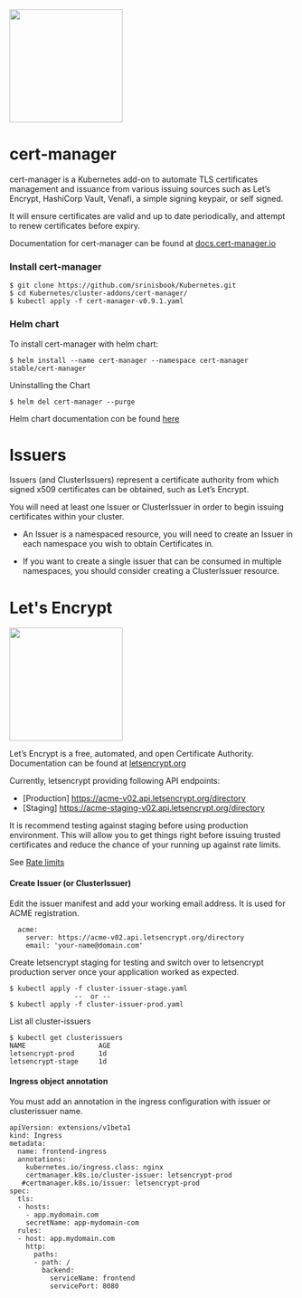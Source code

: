 <img src="https://github.com/jetstack/cert-manager/raw/master/logo/logo.png" width="200" /> 

# cert-manager

cert-manager is a Kubernetes add-on to automate TLS certificates management and issuance from various issuing sources such as Let’s Encrypt, HashiCorp Vault, Venafi, a simple signing keypair, or self signed.

It will ensure certificates are valid and up to date periodically, and attempt to renew certificates  before expiry.

Documentation for cert-manager can be found at [docs.cert-manager.io](https://docs.cert-manager.io/en/latest/ "docs.cert-manager.io")

### Install cert-manager

    $ git clone https://github.com/srinisbook/Kubernetes.git
    $ cd Kubernetes/cluster-addons/cert-manager/
    $ kubectl apply -f cert-manager-v0.9.1.yaml

### Helm chart

To install cert-manager with helm chart:

    $ helm install --name cert-manager --namespace cert-manager stable/cert-manager
Uninstalling the Chart

    $ helm del cert-manager --purge
    
Helm chart documentation con be found [here](https://github.com/helm/charts/tree/master/stable/cert-manager "here")

# Issuers

Issuers (and ClusterIssuers) represent a certificate authority from which signed x509 certificates can be obtained, such as Let’s Encrypt. 

You will need at least one Issuer or ClusterIssuer in order to begin issuing certificates within your cluster.

- An Issuer is a namespaced resource, you will need to create an Issuer in each namespace you wish to obtain Certificates in.

- If you want to create a single issuer that can be consumed in multiple namespaces, you should consider creating a ClusterIssuer resource.



# Let's Encrypt

<img src="https://dyltqmyl993wv.cloudfront.net/assets/stacks/cert-manager/img/cert-manager-stack-220x234.png" width="200" />

Let’s Encrypt is a free, automated, and open Certificate Authority. Documentation can be found at [letsencrypt.org]( https://letsencrypt.org/docs/)

Currently, letsencrypt providing following API endpoints:
- [Production] https://acme-v02.api.letsencrypt.org/directory
- [Staging] https://acme-staging-v02.api.letsencrypt.org/directory

It is recommend testing against staging before using production environment. This will allow you to get things right before issuing trusted certificates and reduce the chance of your running up against rate limits.

See [Rate limits](https://letsencrypt.org/docs/rate-limits/)

#### Create Issuer (or ClusterIssuer)

Edit the issuer manifest and add your working email address. It is used for ACME registration.

      acme:
        server: https://acme-v02.api.letsencrypt.org/directory
        email: 'your-name@domain.com'

Create letsencrypt staging for testing and switch over to letsencrypt production server once your application worked as expected.

    $ kubectl apply -f cluster-issuer-stage.yaml
                    --  or --
    $ kubectl apply -f cluster-issuer-prod.yaml

List all cluster-issuers

    $ kubectl get clusterissuers
    NAME                  AGE
    letsencrypt-prod      1d
    letsencrypt-stage     1d

#### Ingress object annotation

You must add an annotation in the ingress configuration with issuer or clusterissuer name.

    apiVersion: extensions/v1beta1
    kind: Ingress
    metadata:
      name: frontend-ingress
      annotations:
        kubernetes.io/ingress.class: nginx
        certmanager.k8s.io/cluster-issuer: letsencrypt-prod
       #certmanager.k8s.io/issuer: letsencrypt-prod
    spec:
      tls:
      - hosts:
        - app.mydomain.com
        secretName: app-mydomain-com
      rules:
      - host: app.mydomain.com
        http:
          paths:
          - path: /
            backend:
              serviceName: frontend
              servicePort: 8080      

